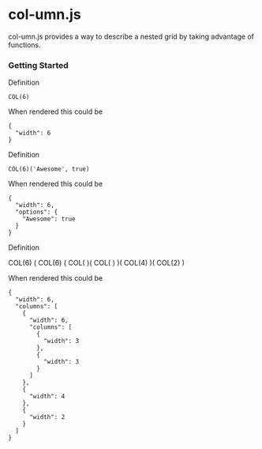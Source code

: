 col-umn.js
==========

col-umn.js provides a way to describe a nested grid by taking advantage of functions.

### Getting Started

Definition

    COL(6)

When rendered this could be

    {
      "width": 6
    }

Definition

    COL(6)('Awesome', true)

When rendered this could be

    {
      "width": 6,
      "options": {
        "Awesome": true
      }
    }

Definition

  COL(6)
    (
      COL(6)
        (
          COL(
        )(
          COL(
        )
    )(
      COL(4)
    )(
      COL(2)
    )

When rendered this could be

    {
      "width": 6,
      "columns": [
        {
          "width": 6,
          "columns": [
            {
              "width": 3
            },
            {
              "width": 3
            }
          ]
        },
        {
          "width": 4
        },
        {
          "width": 2
        }
      ]
    }





    




